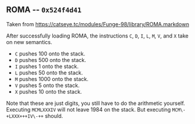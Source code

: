 ## ROMA -- `0x524f4d41`

Taken from https://catseye.tc/modules/Funge-98/library/ROMA.markdown

After successfully loading ROMA, the instructions `C`, `D`, `I`, `L`,
`M`, `V`, and `X` take on new semantics.

- `C` pushes 100 onto the stack.
- `D` pushes 500 onto the stack.
- `I` pushes 1 onto the stack.
- `L` pushes 50 onto the stack.
- `M` pushes 1000 onto the stack.
- `V` pushes 5 onto the stack.
- `X` pushes 10 onto the stack.

Note that these are just digits, you still have to do the arithmetic
yourself. Executing `MCMLXXXIV` will not leave 1984 on the stack. But
executing `MCM\-+LXXX+++IV\-++` should.
